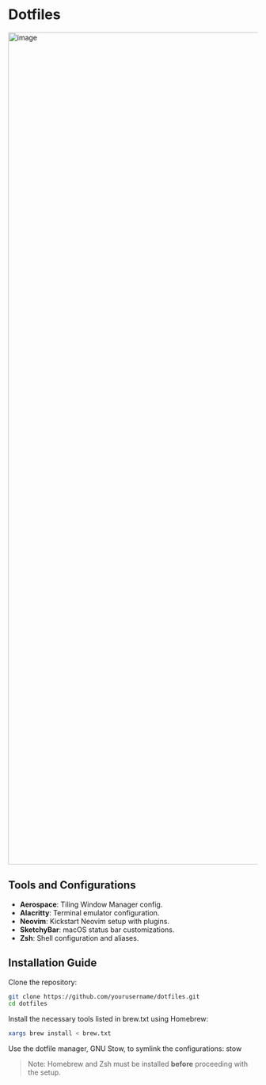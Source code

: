 # Dotfiles
<img width="1680" alt="image" src="https://github.com/user-attachments/assets/26f5f3de-79b0-451d-b927-1bd3c5c02140">

## Tools and Configurations
- **Aerospace**: Tiling Window Manager config.
- **Alacritty**: Terminal emulator configuration.
- **Neovim**: Kickstart Neovim setup with plugins.
- **SketchyBar**: macOS status bar customizations.
- **Zsh**: Shell configuration and aliases.

## Installation Guide
Clone the repository:
```bash
git clone https://github.com/yourusername/dotfiles.git
cd dotfiles
```

Install the necessary tools listed in brew.txt using Homebrew:
```bash
xargs brew install < brew.txt
```

Use the dotfile manager, GNU Stow, to symlink the configurations:
stow <tool-name>


> Note: Homebrew and Zsh must be installed **before** proceeding with the setup.


